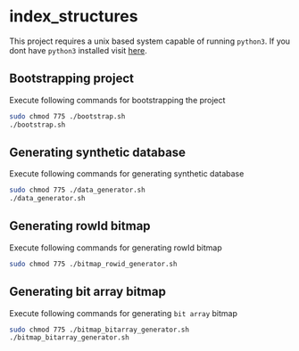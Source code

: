 # index_structures
This project requires a unix based system capable of running ```python3```.
If you dont have ```python3``` installed visit [here](https://www.python.org/downloads/release/python-360/).

## Bootstrapping project
Execute following commands for bootstrapping the project
```sh
sudo chmod 775 ./bootstrap.sh
./bootstrap.sh
```

## Generating synthetic database
Execute following commands for generating synthetic database
```sh
sudo chmod 775 ./data_generator.sh
./data_generator.sh
```

## Generating rowId bitmap
Execute following commands for generating rowId bitmap
```sh
sudo chmod 775 ./bitmap_rowid_generator.sh
```

## Generating bit array bitmap
Execute following commands for generating ```bit array``` bitmap
```sh
sudo chmod 775 ./bitmap_bitarray_generator.sh
./bitmap_bitarray_generator.sh
```

